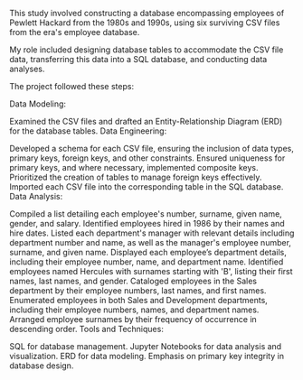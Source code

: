 This study involved constructing a database encompassing employees of Pewlett Hackard from the 1980s and 1990s, using six surviving CSV files from the era's employee database.

My role included designing database tables to accommodate the CSV file data, transferring this data into a SQL database, and conducting data analyses.

The project followed these steps:

Data Modeling:

Examined the CSV files and drafted an Entity-Relationship Diagram (ERD) for the database tables.
Data Engineering:

Developed a schema for each CSV file, ensuring the inclusion of data types, primary keys, foreign keys, and other constraints.
Ensured uniqueness for primary keys, and where necessary, implemented composite keys.
Prioritized the creation of tables to manage foreign keys effectively.
Imported each CSV file into the corresponding table in the SQL database.
Data Analysis:

Compiled a list detailing each employee's number, surname, given name, gender, and salary.
Identified employees hired in 1986 by their names and hire dates.
Listed each department's manager with relevant details including department number and name, as well as the manager's employee number, surname, and given name.
Displayed each employee’s department details, including their employee number, name, and department name.
Identified employees named Hercules with surnames starting with 'B', listing their first names, last names, and gender.
Cataloged employees in the Sales department by their employee numbers, last names, and first names.
Enumerated employees in both Sales and Development departments, including their employee numbers, names, and department names.
Arranged employee surnames by their frequency of occurrence in descending order.
Tools and Techniques:

SQL for database management.
Jupyter Notebooks for data analysis and visualization.
ERD for data modeling.
Emphasis on primary key integrity in database design.
